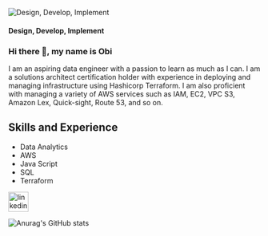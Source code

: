 ![Design, Develop, Implement ](https://media.licdn.com/dms/image/D5616AQGYfv3f0tmkBA/profile-displaybackgroundimage-shrink_350_1400/0/1676338095904?e=1708560000&v=beta&t=dolCCp8ltzCTmMB3BoAG_OjPqq5c0H7gitCUzRStwiY)
#### Design, Develop, Implement 

### Hi there 👋, my name is Obi

I am an aspiring data engineer with a passion to learn as much as I can.
I am a solutions architect certification holder with experience in deploying and managing infrastructure using Hashicorp Terraform. I am also proficient with managing a variety of AWS services such as IAM, EC2, VPC S3, Amazon Lex, Quick-sight, Route 53, and so on.



## Skills and Experience
-  Data Analytics
-  AWS 
-  Java Script 
-  SQL 
-  Terraform


[<img src='https://cdn.jsdelivr.net/npm/simple-icons@3.0.1/icons/linkedin.svg' alt='linkedin' height='40'>](https://www.linkedin.com/in/https://www.linkedin.com/in/obi-njoku-168181148//)  



![Anurag's GitHub stats](https://github-readme-stats.vercel.app/api?username=Obi256&theme=dark&show_icons=true)
